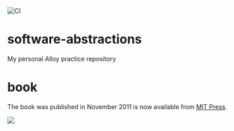 ![CI](https://github.com/freddiefujiwara/software-abstractions/workflows/CI/badge.svg)
# software-abstractions
My personal Alloy practice repository

# book
The book was published in November 2011 is now available from [MIT Press](https://mitpress.mit.edu/books/software-abstractions).

![](https://mitpress.mit.edu/sites/default/files/styles/large_book_cover/http/mitp-content-server.mit.edu%3A18180/books/covers/cover/%3Fcollid%3Dbooks_covers_0%26isbn%3D9780262101141%26type%3D.jpg?itok=iTZCq_v6)
